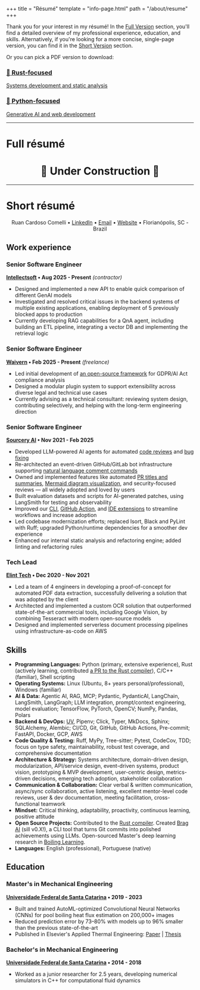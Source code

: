 +++
title = "Résumé"
template = "info-page.html"
path = "/about/resume"
+++

Thank you for your interest in my résumé! In the [Full Version](#full-resume) section, you'll find a detailed overview of my professional experience, education, and skills. Alternatively, if you're looking for a more concise, single-page version, you can find it in the [Short Version](#short-resume) section.

Or you can pick a PDF version to download:

<div class="quick-links-grid">

<a href="/pdfs/resume/rust.pdf" class="quick-link-card">
    <h3 class="quick-link-title">
        <span class="quick-link-icon">🦀</span>
        Rust-focused
    </h3>
    <p class="quick-link-description">
        Systems development and static analysis
    </p>
</a>

<a href="/pdfs/resume/python.pdf" class="quick-link-card">
    <h3 class="quick-link-title">
        <span class="quick-link-icon">🐍</span>
        Python-focused
    </h3>
    <p class="quick-link-description">
        Generative AI and web development
    </p>
</a>

</div>

---

# Full résumé

<!-- TODO: add full résumé -->
<h1 style="text-align: center">
🚧 Under Construction 🚧
</h1>

---

# Short résumé

<div style="text-align: center">

Ruan Cardoso Comelli • [LinkedIn](https://www.linkedin.com/in/ruancomelli) • [Email](mailto:me@ruancomelli.com) • [Website](https://www.ruancomelli.com) • Florianópolis, SC - Brazil

</div>

## Work experience

### Senior Software Engineer

**[Intellectsoft](https://www.intellectsoft.net/) • Aug 2025 - Present** _(contractor)_

- Designed and implemented a new API to enable quick comparison of different GenAI models
- Investigated and resolved critical issues in the backend systems of multiple existing applications, enabling deployment of 5 previously blocked apps to production
- Currently developing RAG capabilities for a QnA agent, including building an ETL pipeline, integrating a vector DB and implementing the retrieval logic

### Senior Software Engineer

**[Waivern](https://www.waivern.com/) • Feb 2025 - Present** _(freelance)_

- Led initial development of [an open-source framework](https://github.com/waivern-compliance/waivern-compliance) for GDPR/AI Act compliance analysis
- Designed a modular plugin system to support extensibility across diverse legal and technical use cases
- Currently advising as a technical consultant: reviewing system design, contributing selectively, and helping with the long-term engineering direction

### Senior Software Engineer

**[Sourcery AI](https://sourcery.ai/) • Nov 2021 - Feb 2025**

- Developed LLM-powered AI agents for automated [code reviews](https://docs.sourcery.ai/Code-Review/) and [bug fixing](https://sourcery.ai/production-issues)
- Re-architected an event-driven GitHub/GitLab bot infrastructure supporting [natural language comment commands](https://docs.sourcery.ai/Code-Review/#interacting-with-sourcery)
- Owned and implemented features like automated [PR titles and summaries](https://docs.sourcery.ai/Code-Review/#pr-summary), [Mermaid diagram visualization](https://docs.sourcery.ai/Code-Review/#review-guide), and security-focused reviews — all widely adopted and loved by users
- Built evaluation datasets and scripts for AI-generated patches, using LangSmith for testing and observability
- Improved our [CLI](https://docs.sourcery.ai/Coding-Assistant/Guides/Getting-Started/Command-Line/), [GitHub Action](https://docs.sourcery.ai/Coding-Assistant/Guides/Getting-Started/CI/), and [IDE extensions](https://docs.sourcery.ai/Coding-Assistant/Guides/Getting-Started/VSCode/) to streamline workflows and increase adoption
- Led codebase modernization efforts; replaced Isort, Black and PyLint with Ruff; upgraded Python/runtime dependencies for a smoother dev experience
- Enhanced our internal static analysis and refactoring engine; added linting and refactoring rules

### Tech Lead

**[Elint Tech](https://www.elint.io/en) • Dec 2020 - Nov 2021**

- Led a team of 4 engineers in developing a proof-of-concept for automated PDF data extraction, successfully delivering a solution that was adopted by the client
- Architected and implemented a custom OCR solution that outperformed state-of-the-art commercial tools, including Google Vision, by combining Tesseract with modern open-source models
- Designed and implemented serverless document processing pipelines using infrastructure-as-code on AWS

## Skills

- **Programming Languages:** Python (primary, extensive experience), Rust (actively learning, contributed [a PR to the Rust compiler](https://github.com/rust-lang/rust/pull/141521)), C/C++ (familiar), Shell scripting
- **Operating Systems:** Linux (Ubuntu, 8+ years personal/professional), Windows (familiar)
- **AI & Data:** Agentic AI, RAG, MCP; Pydantic, PydanticAI, LangChain, LangSmith, LangGraph; LLM integration, prompt/context engineering, model evaluation; TensorFlow, PyTorch, OpenCV; NumPy, Pandas, Polars
- **Backend & DevOps:** [UV](https://docs.astral.sh/uv/), Pipenv; Click, Typer, MkDocs, Sphinx; SQLAlchemy, Alembic; CI/CD, Git, GitHub, GitHub Actions, Pre-commit; FastAPI, Docker, GCP, AWS
- **Code Quality & Testing:** Ruff, MyPy, Tree-sitter; Pytest, CodeCov, TDD; focus on type safety, maintainability, robust test coverage, and comprehensive documentation
- **Architecture & Strategy:** Systems architecture, domain-driven design, modularization, API/service design, event-driven systems, product vision, prototyping & MVP development, user-centric design, metrics-driven decisions, emerging tech adoption, stakeholder collaboration
- **Communication & Collaboration:** Clear verbal & written communication, async/sync collaboration, active listening, excellent mentor-level code reviews, user & dev documentation, meeting facilitation, cross-functional teamwork
- **Mindset:** Critical thinking, adaptability, proactivity, continuous learning, positive attitude
- **Open Source Projects:** Contributed to the [Rust compiler](https://github.com/rust-lang/rust/pull/141521). Created [Brag AI](https://www.ruancomelli.com/brag-ai/) (sill v0.X!), a CLI tool that turns Git commits into polished achievements using LLMs. Open-sourced Master's deep learning research in [Boiling Learning](https://github.com/ruancomelli/boiling-learning).
- **Languages:** English (professional), Portuguese (native)

## Education

### Master's in Mechanical Engineering

**[Universidade Federal de Santa Catarina](https://en.ufsc.br/) • 2019 - 2023**

- Built and trained AutoML-optimized Convolutional Neural Networks (CNNs) for pool boiling heat flux estimation on 200,000+ images
- Reduced prediction error by 73–80% with models up to 96% smaller than the previous state-of-the-art
- Published in Elsevier's Applied Thermal Engineering: [Paper](https://doi.org/10.1016/j.applthermaleng.2024.124040) | [Thesis](https://repositorio.ufsc.br/bitstream/handle/123456789/249851/PEMC2305-D.pdf)

### Bachelor's in Mechanical Engineering

**[Universidade Federal de Santa Catarina](https://en.ufsc.br/) • 2014 - 2018**

- Worked as a junior researcher for 2.5 years, developing numerical simulators in C++ for computational fluid dynamics
